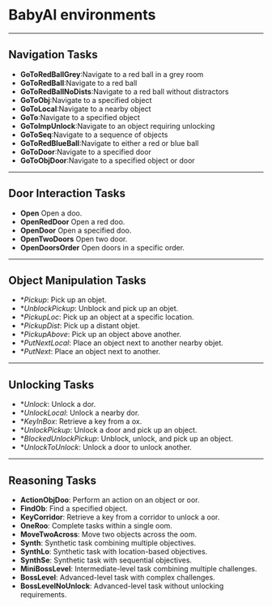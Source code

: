 # BabyAI environments

---

## Navigation Tasks

- **GoToRedBallGrey**:Navigate to a red ball in a grey room
- **GoToRedBall**:Navigate to a red ball
- **GoToRedBallNoDists**:Navigate to a red ball without distractors
- **GoToObj**:Navigate to a specified object
- **GoToLocal**:Navigate to a nearby object
- **GoTo**:Navigate to a specified object
- **GoToImpUnlock**:Navigate to an object requiring unlocking
- **GoToSeq**:Navigate to a sequence of objects
- **GoToRedBlueBall**:Navigate to either a red or blue ball
- **GoToDoor**:Navigate to a specified door
- **GoToObjDoor**:Navigate to a specified object or door

---

## Door Interaction Tasks

- **Open** Open a doo.
- **OpenRedDoor** Open a red doo.
- **OpenDoor** Open a specified doo.
- **OpenTwoDoors** Open two door.
- **OpenDoorsOrder** Open doors in a specific order.

---

## Object Manipulation Tasks

- **Pickup*: Pick up an objet.
- **UnblockPickup*: Unblock and pick up an objet.
- **PickupLoc*: Pick up an object at a specific location.
- **PickupDist*: Pick up a distant objet.
- **PickupAbove*: Pick up an object above another.
- **PutNextLocal*: Place an object next to another nearby objet.
- **PutNext*: Place an object next to another.

---

## Unlocking Tasks

- **Unlock*: Unlock a dor.
- **UnlockLocal*: Unlock a nearby dor.
- **KeyInBox*: Retrieve a key from a ox.
- **UnlockPickup*: Unlock a door and pick up an object.
- **BlockedUnlockPickup*: Unblock, unlock, and pick up an object.
- **UnlockToUnlock*: Unlock a door to unlock another.

---

## Reasoning Tasks

- **ActionObjDoo**: Perform an action on an object or oor.
- **FindOb**: Find a specified object.
- **KeyCorridor**: Retrieve a key from a corridor to unlock a oor.
- **OneRoo**: Complete tasks within a single oom.
- **MoveTwoAcross**: Move two objects across the oom.
- **Synth**: Synthetic task combining multiple objectives.
- **SynthLo**: Synthetic task with location-based objectives.
- **SynthSe**: Synthetic task with sequential objectives.
- **MiniBossLevel**: Intermediate-level task combining multiple challenges.
- **BossLevel**: Advanced-level task with complex challenges.
- **BossLevelNoUnlock**: Advanced-level task without unlocking requirements.